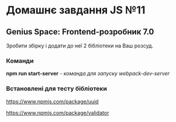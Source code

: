 # Домашнє завдання JS №11
## Genius Space: Frontend-розробник 7.0

Зробити збірку і додати до неї 2 бібліотеки на Ваш розсуд.

### Команди

**npm run start-server** - *команда для запуску webpack-dev-server*

### Встановлені для тесту бібліотеки

https://www.npmjs.com/package/uuid

https://www.npmjs.com/package/validator